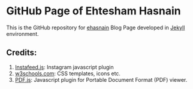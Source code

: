 # GitHub Page of Ehtesham Hasnain

This is the GitHub repository for [ehasnain](http://ehasnain.github.io) Blog Page developed in [Jekyll](https://jekyllrb.com/) environment.

## Credits:
1. [Instafeed.js](http://instafeedjs.com/):  Instagram javascript plugin
2. [w3schools.com](https://www.w3schools.com/): CSS templates, icons etc.
3. [PDF.js](https://mozilla.github.io/pdf.js/): Javascript plugin for Portable Document Format (PDF) viewer.
